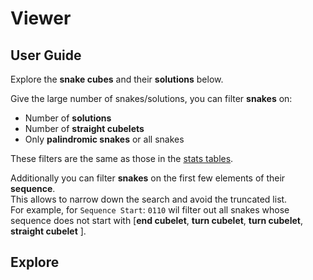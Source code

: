 # Viewer

## User Guide

Explore the **snake cubes** and their **solutions** below.

Give the large number of snakes/solutions, you can filter **snakes** on:

- Number of **solutions**
- Number of **straight cubelets**
- Only **palindromic snakes** or all snakes

These filters are the same as those in the [stats tables](./stats.md).

Additionally you can filter **snakes** on the first few elements of their **sequence**.  
This allows to narrow down the search and avoid the truncated list.  
For example, for `Sequence Start`: `0110` wil filter out all snakes whose sequence does not start with [**end cubelet**, **turn cubelet**, **turn cubelet**, **straight cubelet** ].

## Explore

<KeepAlive>
    <Viewer />
</KeepAlive>

<script setup>

import Viewer from '../.vitepress/components/Viewer.vue'

</script>
